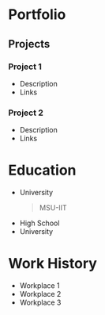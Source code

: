 # Portfolio

## Projects
### Project 1
  - Description
  - Links


### Project 2
  - Description
  - Links

# Education
- University
  > MSU-IIT
- High School
- University

# Work History
- Workplace 1
- Workplace 2
- Workplace 3
  
